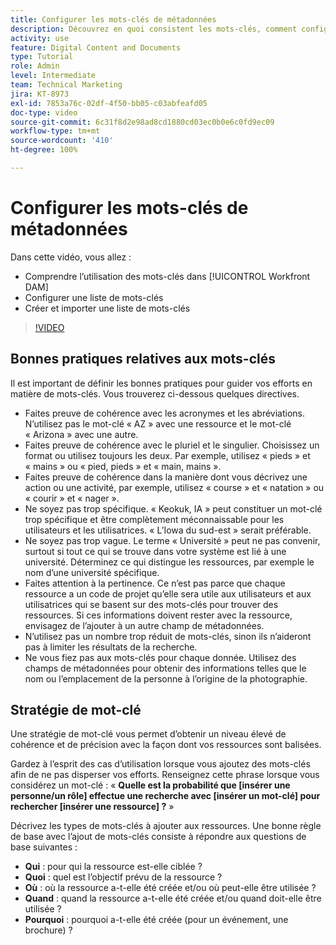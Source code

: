 ```yaml
---
title: Configurer les mots-clés de métadonnées
description: Découvrez en quoi consistent les mots-clés, comment configurer une liste de mots-clés et comment créer et importer une liste de mots-clés dans [!UICONTROL Workfront DAM].
activity: use
feature: Digital Content and Documents
type: Tutorial
role: Admin
level: Intermediate
team: Technical Marketing
jira: KT-8973
exl-id: 7853a76c-02df-4f50-bb05-c03abfeafd05
doc-type: video
source-git-commit: 6c31f8d2e98ad8cd1880cd03ec0b0e6c0fd9ec09
workflow-type: tm+mt
source-wordcount: '410'
ht-degree: 100%

---
```


# Configurer les mots-clés de métadonnées

Dans cette vidéo, vous allez :

* Comprendre l’utilisation des mots-clés dans [!UICONTROL Workfront DAM]
* Configurer une liste de mots-clés
* Créer et importer une liste de mots-clés

>[!VIDEO](https://video.tv.adobe.com/v/335236/?quality=12&learn=on)

## Bonnes pratiques relatives aux mots-clés

Il est important de définir les bonnes pratiques pour guider vos efforts en matière de mots-clés. Vous trouverez ci-dessous quelques directives.

* Faites preuve de cohérence avec les acronymes et les abréviations. N’utilisez pas le mot-clé « AZ » avec une ressource et le mot-clé « Arizona » avec une autre.
* Faites preuve de cohérence avec le pluriel et le singulier. Choisissez un format ou utilisez toujours les deux. Par exemple, utilisez « pieds » et « mains » ou « pied, pieds » et « main, mains ».
* Faites preuve de cohérence dans la manière dont vous décrivez une action ou une activité, par exemple, utilisez « course » et « natation » ou « courir » et « nager ».
* Ne soyez pas trop spécifique. « Keokuk, IA » peut constituer un mot-clé trop spécifique et être complètement méconnaissable pour les utilisateurs et les utilisatrices. « L’Iowa du sud-est » serait préférable.
* Ne soyez pas trop vague. Le terme « Université » peut ne pas convenir, surtout si tout ce qui se trouve dans votre système est lié à une université. Déterminez ce qui distingue les ressources, par exemple le nom d’une université spécifique.
* Faites attention à la pertinence. Ce n’est pas parce que chaque ressource a un code de projet qu’elle sera utile aux utilisateurs et aux utilisatrices qui se basent sur des mots-clés pour trouver des ressources. Si ces informations doivent rester avec la ressource, envisagez de l’ajouter à un autre champ de métadonnées.
* N’utilisez pas un nombre trop réduit de mots-clés, sinon ils n’aideront pas à limiter les résultats de la recherche.
* Ne vous fiez pas aux mots-clés pour chaque donnée. Utilisez des champs de métadonnées pour obtenir des informations telles que le nom ou l’emplacement de la personne à l’origine de la photographie.

## Stratégie de mot-clé

Une stratégie de mot-clé vous permet d’obtenir un niveau élevé de cohérence et de précision avec la façon dont vos ressources sont balisées.

Gardez à l’esprit des cas d’utilisation lorsque vous ajoutez des mots-clés afin de ne pas disperser vos efforts. Renseignez cette phrase lorsque vous considérez un mot-clé : « **Quelle est la probabilité que [insérer une personne/un rôle] effectue une recherche avec [insérer un mot-clé] pour rechercher [insérer une ressource] ?** »

Décrivez les types de mots-clés à ajouter aux ressources. Une bonne règle de base avec l’ajout de mots-clés consiste à répondre aux questions de base suivantes :

* **Qui** : pour qui la ressource est-elle ciblée ?
* **Quoi** : quel est l’objectif prévu de la ressource ?
* **Où** : où la ressource a-t-elle été créée et/ou où peut-elle être utilisée ?
* **Quand** : quand la ressource a-t-elle été créée et/ou quand doit-elle être utilisée ?
* **Pourquoi** : pourquoi a-t-elle été créée (pour un événement, une brochure) ?
